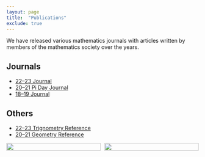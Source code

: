 ```yaml
---
layout: page
title:  "Publications"
exclude: true
---
```


We have released various mathematics journals with articles written by members of the mathematics society over the years.

## Journals

* [22–23 Journal](/download/pubs/2223-journal.pdf)
* [20–21 Pi Day Journal](/download/pubs/2021-pi.pdf)
* [18–19 Journal](/download/pubs/1819-journal.pdf)

## Others

* [22–23 Trignometry Reference](/download/pubs/2223-piday-trig.pdf)
* [20–21 Geometry Reference](/download/geometry_references.pdf) 

<style>
.grid-container {
  display: grid;
  grid-template-columns: repeat(2, 1fr);
  grid-gap: 10px;
}
</style>


<div class="grid-container">
  <div><img src="{{site.url}}/download/pubs/2223-journal.png" width="100%" /></div>
  <div><img src="{{site.url}}/download/pubs/2021-pi.webp" width="100%" /></div>  
</div>
